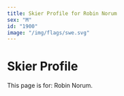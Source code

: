 ```yaml
---
title: Skier Profile for Robin Norum
sex: "M"
id: "1900"
image: "/img/flags/swe.svg" 
---
```


# Skier Profile

This page is for: Robin Norum.
    
